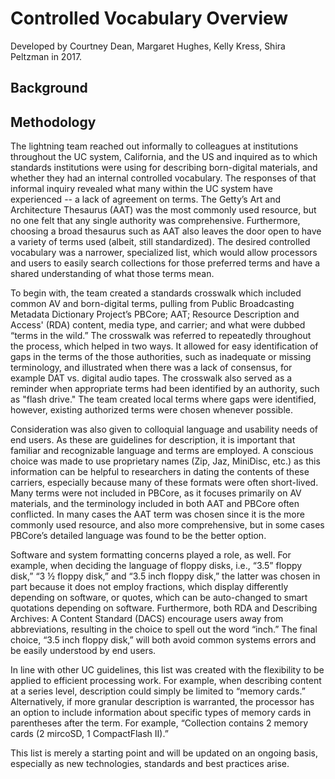 # Controlled Vocabulary Overview

Developed by Courtney Dean, Margaret Hughes, Kelly Kress, Shira Peltzman in 2017.
  
## Background


## Methodology
The lightning team reached out informally to colleagues at institutions throughout the UC system, California, and the US and inquired as to which standards institutions were using for describing born-digital materials, and whether they had an internal controlled vocabulary. The responses of that informal inquiry revealed what many within the UC system have experienced -- a lack of agreement on terms. The Getty’s Art and Architecture Thesaurus (AAT) was the most commonly used resource, but no one felt that any single authority was comprehensive. Furthermore, choosing a broad thesaurus such as AAT also leaves the door open to have a variety of terms used (albeit, still standardized). The desired controlled vocabulary was a narrower, specialized list, which would allow processors and users to easily search collections for those preferred terms and have a shared understanding of what those terms mean. 

To begin with, the team created a standards crosswalk which included common AV and born-digital terms, pulling from Public Broadcasting Metadata Dictionary Project’s PBCore; AAT; Resource Description and Access' (RDA) content, media type, and carrier; and what were dubbed “terms in the wild.” The crosswalk was referred to repeatedly throughout the process, which helped in two ways. It allowed for easy  identification of gaps in the terms of the those authorities, such as inadequate or missing terminology, and illustrated when there was a lack of consensus, for example DAT vs. digital audio tapes. The crosswalk also served as a reminder when appropriate terms had been identified by an authority, such as "flash drive." The team created local terms where gaps were identified, however, existing authorized terms were chosen whenever possible. 

Consideration was also given to colloquial language and usability needs of end users. As these are guidelines for description, it is important that familiar and recognizable language and terms are employed. A conscious choice was made to use proprietary names (Zip, Jaz, MiniDisc, etc.) as this information can be helpful to researchers in dating the contents of these carriers, especially because many of these formats were often short-lived. Many terms were not included in PBCore, as it focuses primarily on AV materials, and the terminology included in both AAT and PBCore often conflicted. In many cases the AAT term was chosen since it is the more commonly used resource, and also more comprehensive, but in some cases PBCore’s detailed language was found to be the better option. 

Software and system formatting concerns played a role, as well. For example, when deciding the language of floppy disks, i.e., “3.5” floppy disk,” “3 ½ floppy disk,” and “3.5 inch floppy disk,” the latter was chosen in part because it does not employ fractions, which display differently depending on software, or quotes, which can be auto-changed to smart quotations depending on software. Furthermore, both RDA and Describing Archives: A Content Standard (DACS) encourage users away from abbreviations, resulting in the choice to spell out the word “inch.” The final choice, “3.5 inch floppy disk,” will both avoid common systems errors and be easily understood by end users.

In line with other UC guidelines, this list was created with the flexibility to be applied to efficient processing work. For example, when describing content at a series level, description could simply be limited to “memory cards.” Alternatively, if more granular description is warranted, the processor has an option to include information about specific types of memory cards in parentheses after the term. For example, “Collection contains 2 memory cards (2 mircoSD, 1 CompactFlash II).”

This list is merely a starting point and will be updated on an ongoing basis, especially as new technologies, standards and best practices arise.


